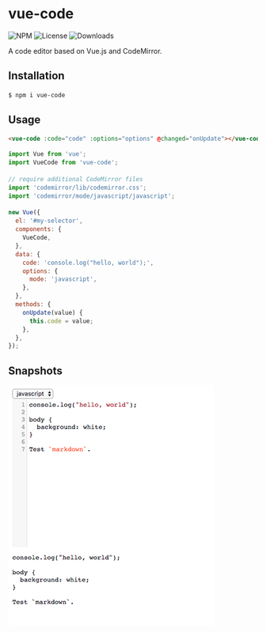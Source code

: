 vue-code
===

![NPM](https://img.shields.io/npm/v/vue-code.svg)
![License](https://img.shields.io/npm/l/vue-code.svg)
![Downloads](https://img.shields.io/npm/dt/vue-code.svg)

A code editor based on Vue.js and CodeMirror.

Installation
---
``` sh
$ npm i vue-code
```

Usage
---
``` html
<vue-code :code="code" :options="options" @changed="onUpdate"></vue-code>
```

``` js
import Vue from 'vue';
import VueCode from 'vue-code';

// require additional CodeMirror files
import 'codemirror/lib/codemirror.css';
import 'codemirror/mode/javascript/javascript';

new Vue({
  el: '#my-selector',
  components: {
    VueCode,
  },
  data: {
    code: 'console.log("hello, world");',
    options: {
      mode: 'javascript',
    },
  },
  methods: {
    onUpdate(value) {
      this.code = value;
    },
  },
});
```

Snapshots
---
![](snapshot.png)

